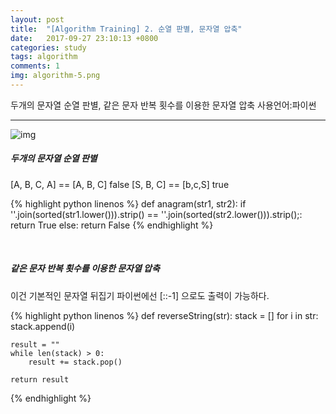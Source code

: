 ```yaml
---
layout: post
title:  "[Algorithm Training] 2. 순열 판별, 문자열 압축"
date:   2017-09-27 23:10:13 +0800
categories: study
tags: algorithm 
comments: 1
img: algorithm-5.png
---
```


두개의 문자열 순열 판별, 같은 문자 반복 횟수를 이용한 문자열 압축  사용언어:파이썬

---

![img]({{baseurl}}/assets/res/study/algorithm-5.png)

##### 두개의 문자열 순열 판별

[A, B, C, A] == [A, B, C]  false
[S, B, C] == [b,c,S]  true

{% highlight python linenos %}
def anagram(str1, str2):
    if ''.join(sorted(str1.lower())).strip() == ''.join(sorted(str2.lower())).strip();:
        return True
    else:
        return False
{% endhighlight %}

<br>

##### 같은 문자 반복 횟수를 이용한 문자열 압축

이건 기본적인 문자열 뒤집기 파이썬에선 [::-1] 으로도 출력이 가능하다.

{% highlight python linenos %}
def reverseString(str):
    stack = []
    for i in str:
        stack.append(i)
    
    result = ""
    while len(stack) > 0:
        result += stack.pop()
        
    return result
    
{% endhighlight %}